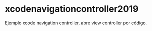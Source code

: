 # xcodenavigationcontroller2019
Ejemplo xcode navigation controller, abre view controller por código.
